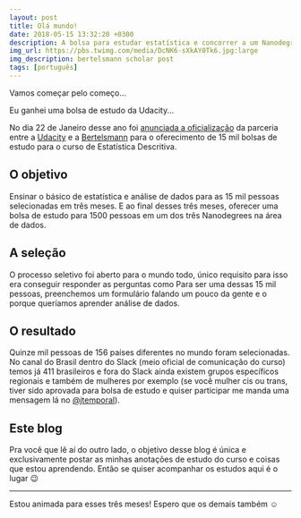 ```yaml
---
layout: post
title: Olá mundo!
date: 2018-05-15 13:32:20 +0300
description: A bolsa para estudar estatística e concorrer a um Nanodegree
img_url: https://pbs.twimg.com/media/DcNK6-sXkAY0Tk6.jpg:large
img_description: bertelsmann scholar post
tags: [português]
---
```


Vamos começar pelo começo...

Eu ganhei uma bolsa de estudo da Udacity...

No dia 22 de Janeiro desse ano foi [anunciada a oficialização](https://blog.udacity.com/2018/01/bertelsmann-15000-data-science-scholarships.html) da parceria entre a [Udacity](https://br.udacity.com/) e a [Bertelsmann](https://www.bertelsmann.com/) para o oferecimento de 15 mil bolsas de estudo para o curso de Estatística Descritiva.

## O objetivo

Ensinar o básico de estatística e análise de dados para as 15 mil pessoas selecionadas em três meses. E ao final desses três meses, oferecer uma bolsa de estudo para 1500 pessoas em um dos três Nanodegrees na área de dados.

## A seleção

O processo seletivo foi aberto para o mundo todo, único requisito para isso era conseguir responder as perguntas como Para ser uma dessas 15 mil pessoas, preenchemos um formulário falando um pouco da gente e o porque queríamos aprender análise de dados.

## O resultado

Quinze mil pessoas de 156 países diferentes no mundo foram selecionadas. No canal do Brasil dentro do Slack (meio oficial de comunicação do curso) temos já 411 brasileiros e fora do Slack ainda existem grupos específicos regionais e também de mulheres por exemplo (se você mulher cis ou trans, tiver sido aprovada para bolsa de estudo e quiser participar me manda uma mensagem lá no [@jtemporal](https://t.me/jtemporal)).

## Este blog

Pra você que lê aí do outro lado, o objetivo desse blog é única e exclusivamente postar as minhas anotações de estudo do curso e coisas que estou aprendendo. Então se quiser acompanhar os estudos aqui é o lugar 😉

---

Estou animada para esses três meses! Espero que os demais também ☺